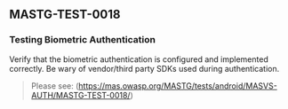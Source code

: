 ##  MASTG-TEST-0018

### Testing Biometric Authentication

Verify that the biometric authentication is configured and implemented correctly. Be wary of vendor/third party SDKs used during authentication.

> Please see: (https://mas.owasp.org/MASTG/tests/android/MASVS-AUTH/MASTG-TEST-0018/)